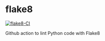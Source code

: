 # flake8
[![flake8-CI](https://github.com/ixxeL-actions/flake8/actions/workflows/flake8.yaml/badge.svg)](https://github.com/ixxeL-actions/flake8/actions/workflows/flake8.yaml)

Github action to lint Python code with Flake8

